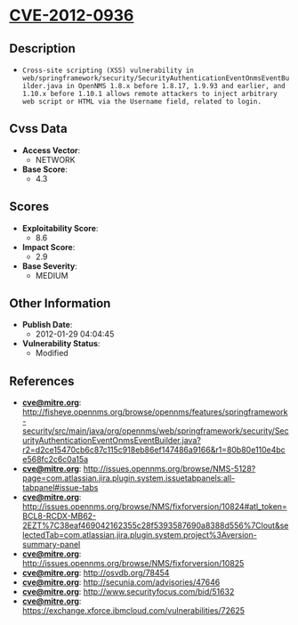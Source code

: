 
# [CVE-2012-0936](https://cve.mitre.org/cgi-bin/cvename.cgi?name=CVE-2012-0936)

## Description

- `Cross-site scripting (XSS) vulnerability in web/springframework/security/SecurityAuthenticationEventOnmsEventBuilder.java in OpenNMS 1.8.x before 1.8.17, 1.9.93 and earlier, and 1.10.x before 1.10.1 allows remote attackers to inject arbitrary web script or HTML via the Username field, related to login.`

## Cvss Data

- **Access Vector**:
  - NETWORK
- **Base Score**:
  - 4.3

## Scores

- **Exploitability Score**:
  - 8.6
- **Impact Score**:
  - 2.9
- **Base Severity**:
  - MEDIUM

## Other Information

- **Publish Date**:
  - 2012-01-29 04:04:45
- **Vulnerability Status**:
  - Modified

## References

- **cve@mitre.org**: http://fisheye.opennms.org/browse/opennms/features/springframework-security/src/main/java/org/opennms/web/springframework/security/SecurityAuthenticationEventOnmsEventBuilder.java?r2=d2ce15470cb6c87c115c918eb86ef147486a9166&r1=80b80e110e4bce568fc2c6c0a15a
- **cve@mitre.org**: http://issues.opennms.org/browse/NMS-5128?page=com.atlassian.jira.plugin.system.issuetabpanels:all-tabpanel#issue-tabs
- **cve@mitre.org**: http://issues.opennms.org/browse/NMS/fixforversion/10824#atl_token=BCL8-RCDX-MB62-2EZT%7C38eaf469042162355c28f5393587690a8388d556%7Clout&selectedTab=com.atlassian.jira.plugin.system.project%3Aversion-summary-panel
- **cve@mitre.org**: http://issues.opennms.org/browse/NMS/fixforversion/10825
- **cve@mitre.org**: http://osvdb.org/78454
- **cve@mitre.org**: http://secunia.com/advisories/47646
- **cve@mitre.org**: http://www.securityfocus.com/bid/51632
- **cve@mitre.org**: https://exchange.xforce.ibmcloud.com/vulnerabilities/72625
